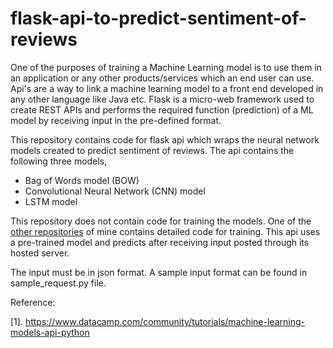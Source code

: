# flask-api-to-predict-sentiment-of-reviews

One of the purposes of training a Machine Learning model is to use them in an application or any other products/services which an end user can use. Api's are a way to link a machine learning model to a front end developed in any other language like Java etc. Flask is a micro-web framework used to create REST APIs and performs the required function (prediction) of a ML model by receiving input in the pre-defined format.

This repository contains code for flask api which wraps the neural network models created to predict sentiment of reviews. The api contains the following three models,  
* Bag of Words model (BOW)
* Convolutional Neural Network (CNN) model
* LSTM model

This repository does not contain code for training the models. One of the [other repositories](https://github.com/nithishkaviyan/Sentiment-Analysis-of-Yelp-Reviews) of mine contains detailed code for training. This api uses a pre-trained model and predicts after receiving input posted through its hosted server.

The input must be in json format. A sample input format can be found in sample_request.py file.





Reference:

[1]. https://www.datacamp.com/community/tutorials/machine-learning-models-api-python
